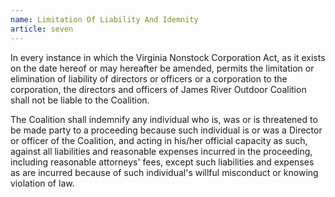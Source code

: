 ```yaml
---
name: Limitation Of Liability And Idemnity
article: seven
---
```


In every instance in which the Virginia Nonstock Corporation Act, as it exists on the date hereof or may hereafter be amended, permits the limitation or elimination of liability of directors or officers or a corporation to the corporation, the directors and officers of James River Outdoor Coalition shall not be liable to the Coalition.

The Coalition shall indemnify any individual who is, was or is threatened to be made party to a proceeding because such individual is or was a Director or officer of the Coalition, and acting in his/her official capacity as such, against all liabilities and reasonable expenses incurred in the proceeding, including reasonable attorneys' fees, except such liabilities and expenses as are incurred because of such individual's willful misconduct or knowing violation of law.
